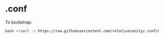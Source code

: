 # .conf

To bootstrap:

```sh
bash <(curl -s https://raw.githubusercontent.com/relativesanity/.conf/master/bin/bootstrap.sh)
```
